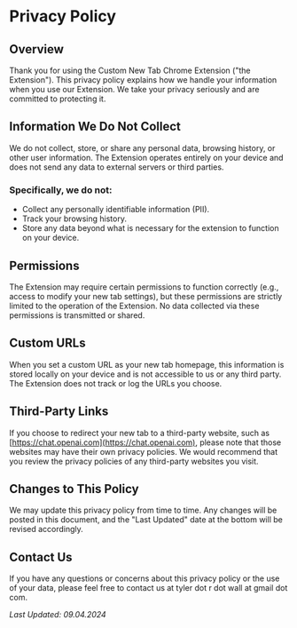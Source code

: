 # Privacy Policy

## Overview

Thank you for using the Custom New Tab Chrome Extension ("the Extension"). This privacy policy explains how we handle your information when you use our Extension. We take your privacy seriously and are committed to protecting it.

## Information We Do Not Collect

We do not collect, store, or share any personal data, browsing history, or other user information. The Extension operates entirely on your device and does not send any data to external servers or third parties.

### Specifically, we do not:
- Collect any personally identifiable information (PII).
- Track your browsing history.
- Store any data beyond what is necessary for the extension to function on your device.

## Permissions

The Extension may require certain permissions to function correctly (e.g., access to modify your new tab settings), but these permissions are strictly limited to the operation of the Extension. No data collected via these permissions is transmitted or shared.

## Custom URLs

When you set a custom URL as your new tab homepage, this information is stored locally on your device and is not accessible to us or any third party. The Extension does not track or log the URLs you choose.

## Third-Party Links

If you choose to redirect your new tab to a third-party website, such as [https://chat.openai.com](https://chat.openai.com), please note that those websites may have their own privacy policies. We would recommend that you review the privacy policies of any third-party websites you visit.

## Changes to This Policy

We may update this privacy policy from time to time. Any changes will be posted in this document, and the "Last Updated" date at the bottom will be revised accordingly.

## Contact Us

If you have any questions or concerns about this privacy policy or the use of your data, please feel free to contact us at tyler dot r dot wall at gmail dot com.

_Last Updated: 09.04.2024_
